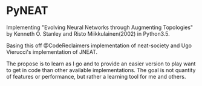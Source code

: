 # PyNEAT

Implementing "Evolving Neural Networks through Augmenting Topologies" by Kenneth O. Stanley and Risto Miikkulainen(2002) in Python3.5.

Basing this off @CodeReclaimers implementation of neat-society and Ugo Vierucci's implementation of JNEAT.

The propose is to learn as I go and to provide an easier version to play want to get in code than other available implementations. 
The goal is not quantity of features or performance, but rather a learning tool for me and others.
